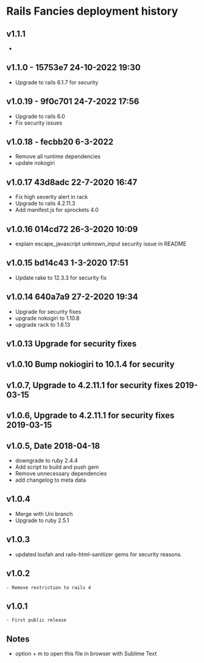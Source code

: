 # Rails Fancies deployment history
## v1.1.1
  -
## v1.1.0 - 15753e7 24-10-2022 19:30
  - Upgrade to rails 6.1.7 for security
## v1.0.19 - 9f0c701 24-7-2022 17:56
  - Upgrade to rails 6.0
  - Fix security issues
## v1.0.18 - fecbb20 6-3-2022
  - Remove all runtime dependencies 
  - update nokogiri
## v1.0.17 43d8adc 22-7-2020 16:47
  - Fix high severity alert in rack
  - Upgrade to rails 4.2.11.3
  - Add manifest.js for sprockets 4.0
## v1.0.16 014cd72 26-3-2020 10:09
  - explain escape_javascript unknown_input security issue in README
## v1.0.15 bd14c43 1-3-2020 17:51
 - Update rake to 12.3.3 for security fix
## v1.0.14 640a7a9 27-2-2020 19:34
  - Upgrade for security fixes
  - upgrade nokogiri to 1.10.8
  - upgrade rack to 1.6.13
## v1.0.13 Upgrade for security fixes
## v1.0.10 Bump nokiogiri to 10.1.4 for security
## v1.0.7, Upgrade to 4.2.11.1 for security fixes 2019-03-15
## v1.0.6, Upgrade to 4.2.11.1 for security fixes 2019-03-15
## v1.0.5, Date 2018-04-18
  - downgrade to ruby 2.4.4
  - Add script to build and push gem
  - Remove unnecessary dependencies
  - add changelog to meta data
## v1.0.4
  - Merge with Uni branch
  - Upgrade to ruby 2.5.1
## v1.0.3 
  - updated loofah and rails-html-sanitizer gems for security reasons.
## v1.0.2
	- Remove restriction to rails 4
## v1.0.1
	- First public release
## Notes
  - option + m to open this file in browser with Sublime Text
